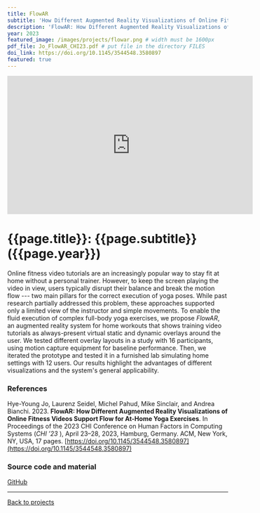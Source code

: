 ```yaml
---
title: FlowAR
subtitle: 'How Different Augmented Reality Visualizations of Online Fitness Videos Support Flow for At-Home Yoga Exercises'
description: 'FlowAR: How Different Augmented Reality Visualizations of Online Fitness Videos Support Flow for At-Home Yoga Exercises'
year: 2023
featured_image: /images/projects/flowar.png # width must be 1600px
pdf_file: Jo_FlowAR_CHI23.pdf # put file in the directory FILES
doi_link: https://doi.org/10.1145/3544548.3580897
featured: true
---
```


<iframe width="560" height="315" src="https://www.youtube.com/embed/viH2Q6Sezsg" frameborder="0" allow="accelerometer; autoplay; clipboard-write; encrypted-media; gyroscope; picture-in-picture" allowfullscreen></iframe>

<!-- DO NOT CHANGE MANUALLY -->

# {{page.title}}: {{page.subtitle}} ({{page.year}})

Online fitness video tutorials are an increasingly popular way to stay fit at home without a personal trainer. However, to keep the screen playing the video in view, users typically disrupt their balance and break the motion flow --- two main pillars for the correct execution of yoga poses. While past research partially addressed this problem, these approaches supported only a limited view of the instructor and simple movements. To enable the fluid execution of complex full-body yoga exercises, we propose _FlowAR_, an augmented reality system for home workouts that shows training video tutorials as always-present virtual static and dynamic overlays around the user. We tested different overlay layouts in a study with 16 participants, using motion capture equipment for baseline performance. Then, we iterated the prototype and tested it in a furnished lab simulating home settings with 12 users. Our results highlight the advantages of different visualizations and the system's general applicability.


### References

Hye-Young Jo, Laurenz Seidel, Michel Pahud, Mike Sinclair, and Andrea Bianchi. 2023. **FlowAR: How Different Augmented Reality Visualizations of Online Fitness Videos Support Flow for At-Home Yoga Exercises**. In Proceedings of the 2023 CHI Conference on Human Factors in Computing Systems (_CHI ’23_ ), April 23–28, 2023, Hamburg, Germany. ACM, New York, NY, USA, 17 pages. [https://doi.org/10.1145/3544548.3580897](https://doi.org/10.1145/3544548.3580897)

<!-- DO NOT CHANGE MANUALLY -->

<!-- <a href="{{ site.url }}/files/{{ page.year }}/{{ page.pdf_file }}" target="_blank">paper</a>&nbsp;&nbsp;&nbsp;
<a href="{{ page.doi_link }}" target="_blank">doi</a> -->

### Source code and material

[GitHub](https://github.com/hyeyoungjo/dtw-for-two-movements)

---

<a href="/index.html" class="button button--large">Back to projects</a>
